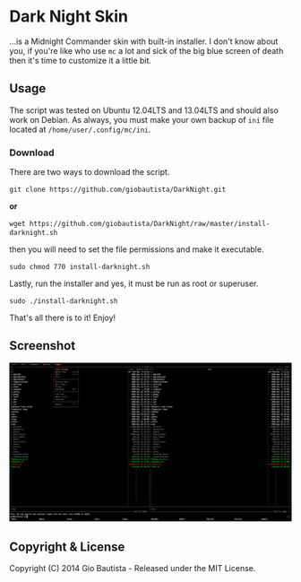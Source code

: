 # Dark Night Skin

...is a Midnight Commander skin with built-in installer. I don't know about you, if you're like who use `mc` a lot and sick of the big blue screen of death then it's time to customize it a little bit.

## Usage

The script was tested on Ubuntu 12.04LTS and 13.04LTS and should also work on Debian. As always, you must make your own backup of `ini` file located at `/home/user/.config/mc/ini`.

### Download

There are two ways to download the script.

	git clone https://github.com/giobautista/DarkNight.git

**or**

	wget https://github.com/giobautista/DarkNight/raw/master/install-darknight.sh
	
then you will need to set the file permissions and make it executable.

	sudo chmod 770 install-darknight.sh
	
Lastly, run the installer and yes, it must be run as root or superuser.

	sudo ./install-darknight.sh

That's all there is to it! Enjoy!

## Screenshot

![Dark Night](darknight-screenshot.png)

## Copyright & License

Copyright (C) 2014 Gio Bautista - Released under the MIT License.

